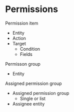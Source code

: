 # Permissions

Permission item

- Entity
- Action
- Target
  - Condition
  - Fields

Permisson group

- Entity

Assigned permission group

- Assigned permission group
  - Single or list
- Assignee entity
